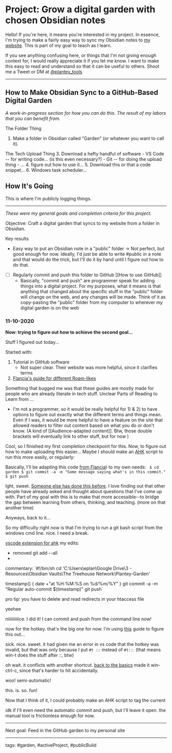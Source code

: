 # Project: Grow a digital garden with chosen Obsidian notes
Hello! If you're here, it means you're interested in my project. In essence, I'm trying to make a fairly easy way to sync my Obsidian notes to [my website](ethanplante.org). This is part of my goal to teach as I learn.

If you see anything confusing here, or things that I'm not giving enough context for, I would really appreciate it if you let me know. I want to make this easy to read and understand so that it can be useful to others. Shoot me a Tweet or DM at [@plantey_tools](https://twitter.com/plantey_tools)

---
## How to Make Obsidian Sync to a GitHub-Based Digital Garden
*A work-in-progress section for how you can do this. The result of my labors that you can benefit from.*

The Folder Thing
1. Make a folder in Obsidian called "Garden" (or whatever you want to call it).

The Tech Upload Thing
3. Download a hefty handful of software
	- VS Code -- for writing code... (is this even necessary?)
	- Git -- for doing the upload thing
	- ...
4. figure out how to use it...
5. Download this or that a code snippet...
6. Windows task scheduler...




## How It's Going
This is where I'm publicly logging things.

---
*These were my general goals and completion criteria for this project.*

Objective: Craft a digital garden that syncs to my website from a folder in Obsidian.

Key results
- Easy way to put an Obsidian note in a "public" folder
	-> Not perfect, but good enough for now. Ideally, I'd just be able to write #public in a note and that would do the trick, but I'll do it by hand until I figure out how to do that.
- [ ] Regularly commit and push this folder to GitHub [[How to use GitHub]]
	- Basically, "commit and push" are programmer speak for adding things into a digital project. For my purposes, what it means is that anything that changed about the specific stuff in the "public" folder will change on the web, and any changes will be made. Think of it as copy-pasting the "public" folder from my computer to wherever my digital garden is on the web

### 11-10-2020

**Now: trying to figure out how to achieve the second goal...**

Stuff I figured out today...

Started with:
1. Tutorial in GitHub software
	- Not super clear. Their website was more helpful, since it clarifies terms
2. [Flancia's guide for different Roam-likes](https://flancia.org/mine/roam-likes/)

Something that bugged me was that these guides are mostly made for people who are already literate in tech stuff. Unclear Parts of Reading to Learn from ...
- I'm not a programmer, so it would be really helpful for 1) & 2) to have options to figure out exactly what the different terms and things mean. Even if I was, it would be more helpful to have a feature on the site that allowed readers to filter out content based on what you do or don't know. (A kind of [[Audience-adapted content]]. Btw, those double brackets will eventually link to other stuff, but for now )


Cool, so I finished my first completion checkpoint for this. Now, to figure out how to make uploading this easier...
Maybe I should make an [AHK](https://www.autohotkey.com/) script to run this more easily, or  regularly: 


Basically, I'll be adapting this code [from Flancia](https://flancia.org/mine/roam-likes/)) to my own needs:
` 
	$ cd garden
	$ git commit -a -m "Some message saying what's in this commit."
	$ git push
	`

Ight, sweet. [Someone else has done this before](https://medium.com/@psicliffs/how-to-automate-your-git-workflow-97cbaae596a8). I love finding out that other people have already asked and thought about questions that I've come up with. Part of my goal with this is to make that more accessible--to bridge the gap between learning from others, thinking, and teaching. (more on that another time)


Anyways, back to it...

So my difficulty right now is that I'm trying to run a git bash script from the windows cmd line. nice. I need a break.

[vscode extension for ahk](https://marketplace.visualstudio.com/items?itemName=cweijan.vscode-autohotkey-plus)
my edits:
- removed git add --all
-

commentary:
`#!/bin/sh
cd 'C:\Users\eplan\Google Drive\3 - Resources\Obsidian Vaults\The Treehouse Network\Plantey-Garden'

timestamp() {
  date +"at %H:%M:%S on %d/%m/%Y"
}
git commit -a -m "Regular auto-commit $(timestamp)"
git push`

pro tip: you have to delete and read redirects in your htaccess file

yeehee

niiiiiiiiiice. I did it! I can commit and push from the command line now!

now for the hotkey. that's the big one for now. I'm using [this](https://www.autohotkey.com/docs/commands/Run.htm) guide to figure this out...

sick. nice. sweet. it had given me an error in vs code that the hotkey was invalid, but that was only because I put `#t ::` instead of `#t::`. (that means win-t does the stuff after ::, btw)	

oh wait. it conflicts with another shortcut. [back to the basics](https://www.autohotkey.com/docs/Hotkeys.htm) made it win-ctrl-c, since that's harder to hit accidentally.

woo! semi-automatic!

this. is. so. fun!

Now that I think of it, I could probably make an AHK script to tag the current 

idk if I'll even need the automatic commit and push, but I'll leave it open. the manual tool is frictionless enough for now.




---
Next goal: Feed in the GitHub garden to my personal site

---
tags: #garden, #activeProject, #publicBuild

